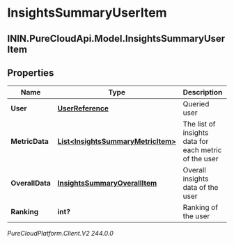 # InsightsSummaryUserItem

## ININ.PureCloudApi.Model.InsightsSummaryUserItem

## Properties

|Name | Type | Description | Notes|
|------------ | ------------- | ------------- | -------------|
| **User** | [**UserReference**](UserReference) | Queried user | [optional] |
| **MetricData** | [**List&lt;InsightsSummaryMetricItem&gt;**](InsightsSummaryMetricItem) | The list of insights data for each metric of the user | [optional] |
| **OverallData** | [**InsightsSummaryOverallItem**](InsightsSummaryOverallItem) | Overall insights data of the user | [optional] |
| **Ranking** | **int?** | Ranking of the user | [optional] |



_PureCloudPlatform.Client.V2 244.0.0_
